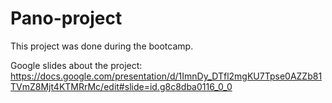 # Pano-project
This project was done during the bootcamp.

Google slides about the project:
https://docs.google.com/presentation/d/1ImnDy_DTfl2mgKU7Tpse0AZZb81TVmZ8Mjt4KTMRrMc/edit#slide=id.g8c8dba0116_0_0
